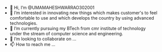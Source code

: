 - 👋 Hi, I’m @UMAMAHESHWARRAO302001
- 👀 I’m interested in innovating new things which makes customer's to feel comfortable to use and which develops the country by using advanced technologies.
- 🌱 I’m currently pursuing my BTech from cmr institute of technology under the stream of computer science and engineering.
- 💞️ I’m looking to collaborate on ...
- 📫 How to reach me ...

<!---
UMAMAHESHWARRAO302001/UMAMAHESHWARRAO302001 is a ✨ special ✨ repository because its `README.md` (this file) appears on your GitHub profile.
You can click the Preview link to take a look at your changes.
--->
